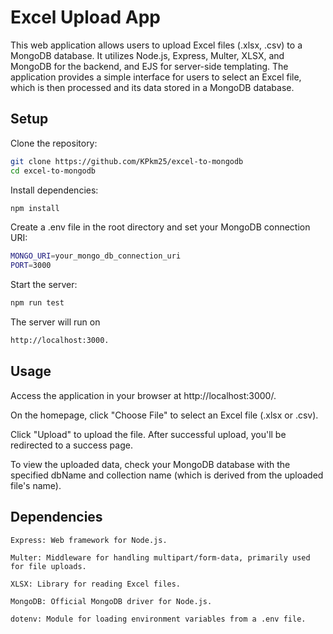 # Excel Upload App


This web application allows users to upload Excel files (.xlsx, .csv) to a MongoDB database. It utilizes Node.js, Express, Multer, XLSX, and MongoDB for the backend, and EJS for server-side templating. The application provides a simple interface for users to select an Excel file, which is then processed and its data stored in a MongoDB database.
## Setup

Clone the repository:
```bash
git clone https://github.com/KPkm25/excel-to-mongodb
cd excel-to-mongodb
```
Install dependencies:
```bash
npm install
```

Create a .env file in the root directory and set your MongoDB connection URI:
```bash
MONGO_URI=your_mongo_db_connection_uri
PORT=3000
```
Start the server:
```bash
npm run test
```
The server will run on 
```bash
http://localhost:3000.
```
## Usage

Access the application in your browser at http://localhost:3000/.

On the homepage, click "Choose File" to select an Excel file (.xlsx or .csv).

Click "Upload" to upload the file. After successful upload, you'll be redirected to a success page.

To view the uploaded data, check your MongoDB database with the specified dbName and collection name (which is derived from the uploaded file's name).
## Dependencies
```
Express: Web framework for Node.js.
```
```
Multer: Middleware for handling multipart/form-data, primarily used for file uploads.
```
```
XLSX: Library for reading Excel files.
```
```
MongoDB: Official MongoDB driver for Node.js.
```
```
dotenv: Module for loading environment variables from a .env file.
```
